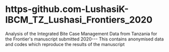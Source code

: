 # https-github.com-LushasiK-IBCM_TZ_Lushasi_Frontiers_2020
Analysis of the Integrated Bite Case Management Data from Tanzania for the Frontier's manuscript submitted 2020---
This contains anonymised data and codes which reproduce the results of the manuscript
